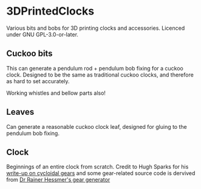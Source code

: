 # 3DPrintedClocks
Various bits and bobs for 3D printing clocks and accessories. Licenced under GNU GPL-3.0-or-later. 

## Cuckoo bits
This can generate a pendulum rod + pendulum bob fixing for a cuckoo clock. Designed to be the same as traditional cuckoo clocks, and therefore as hard to set accurately.

Working whistles and bellow parts also!

## Leaves
Can generate a reasonable cuckoo clock leaf, designed for gluing to the pendulum bob fixing.

## Clock
Beginnings of an entire clock from scratch. Credit to Hugh Sparks for his [write-up on cycloidal gears](https://www.csparks.com/watchmaking/CycloidalGears/index.jxl) and some gear-related source code is dervived from [Dr Rainer Hessmer's gear generator](http://hessmer.org/gears/CycloidalGearBuilder.html)
